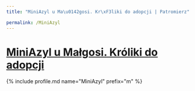 ```yaml
---
title: "MiniAzyl u Ma\u0142gosi. Kr\xF3liki do adopcji | Patromierz"

permalink: /MiniAzyl
---
```


# [MiniAzyl u Małgosi. Króliki do adopcji](https://patronite.pl/MiniAzyl)

{% include profile.md name="MiniAzyl" prefix="m" %}
